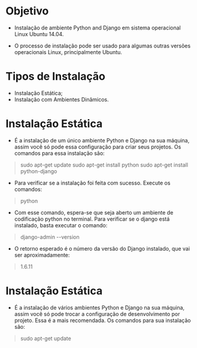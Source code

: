 
# Objetivo

* Instalação de ambiente Python and Django em sistema operacional Linux Ubuntu 14.04.

* O processo de instalação pode ser usado para algumas outras versões operacionais Linux, principalmente Ubuntu.

# Tipos de Instalação

* Instalação Estática;
* Instalação com Ambientes Dinâmicos.

# Instalação Estática

* É a instalação de um único ambiente Python e Django na sua máquina, assim você só pode essa configuração para criar seus projetos. Os comandos para essa instalação são:

> sudo apt-get update
> sudo apt-get install python
> sudo apt-get install python-django

* Para verificar se a instalação foi feita com sucesso. Execute os comandos:

> python

* Com esse comando, espera-se que seja aberto um ambiente de codificação python no terminal. Para verificar se o django está instalado, basta executar o comando:

> django-admin --version

* O retorno esperado é o número da versão do Django instalado, que vai ser aproximadamente:

> 1.6.11

# Instalação Estática

* É a instalação de vários ambientes Python e Django na sua máquina, assim você só pode trocar a configuração de desenvolvimento por projeto. Essa é a mais recomendada. Os comandos para sua instalação são:

> sudo apt-get update

> 